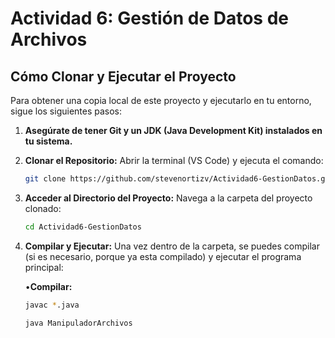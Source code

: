 # Actividad 6: Gestión de Datos de Archivos

## Cómo Clonar y Ejecutar el Proyecto

Para obtener una copia local de este proyecto y ejecutarlo en tu entorno, sigue los siguientes pasos:

1.  **Asegúrate de tener Git y un JDK (Java Development Kit) instalados en tu sistema.**
2.  **Clonar el Repositorio:**
    Abrir la terminal (VS Code) y ejecuta el comando:
    ```bash
    git clone https://github.com/stevenortizv/Actividad6-GestionDatos.git
    ```
3.  **Acceder al Directorio del Proyecto:**
    Navega a la carpeta del proyecto clonado:
    ```bash
    cd Actividad6-GestionDatos
    ```
4.  **Compilar y Ejecutar:**
    Una vez dentro de la carpeta, se puedes compilar (si es necesario, porque ya esta compilado) y ejecutar el programa principal:
    
    •**Compilar:**
    ```bash
    javac *.java
    ```
    ```bash
    java ManipuladorArchivos
